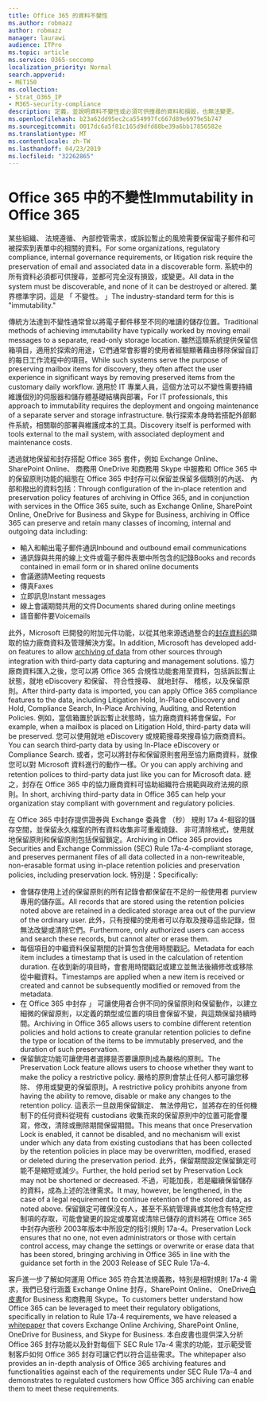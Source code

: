 ```yaml
---
title: Office 365 的資料不變性
ms.author: robmazz
author: robmazz
manager: laurawi
audience: ITPro
ms.topic: article
ms.service: O365-seccomp
localization_priority: Normal
search.appverid:
- MET150
ms.collection:
- Strat_O365_IP
- M365-security-compliance
description: 定義，並說明資料不變性或必須可供搜尋的資料和損毀，也無法變更。
ms.openlocfilehash: b23a62dd95ec2ca554997fc667d89e6979e5b747
ms.sourcegitcommit: 0017dc6a5f81c165d9dfd88be39a6bb17856582e
ms.translationtype: MT
ms.contentlocale: zh-TW
ms.lasthandoff: 04/23/2019
ms.locfileid: "32262865"
---
```

# <a name="immutability-in-office-365"></a><span data-ttu-id="74472-103">Office 365 中的不變性</span><span class="sxs-lookup"><span data-stu-id="74472-103">Immutability in Office 365</span></span>
<span data-ttu-id="74472-104">某些組織、 法規遵循、 內部控管需求，或訴訟暫止的風險需要保留電子郵件和可被探索到表單中的相關的資料。</span><span class="sxs-lookup"><span data-stu-id="74472-104">For some organizations, regulatory compliance, internal governance requirements, or litigation risk require the preservation of email and associated data in a discoverable form.</span></span> <span data-ttu-id="74472-105">系統中的所有資料必須都可供搜尋，並都可完全沒有損毀，或變更。</span><span class="sxs-lookup"><span data-stu-id="74472-105">All data in the system must be discoverable, and none of it can be destroyed or altered.</span></span> <span data-ttu-id="74472-106">業界標準字詞，這是 「 不變性。 」</span><span class="sxs-lookup"><span data-stu-id="74472-106">The industry-standard term for this is "immutability."</span></span> 

<span data-ttu-id="74472-107">傳統方法達到不變性通常曾以將電子郵件移至不同的唯讀的儲存位置。</span><span class="sxs-lookup"><span data-stu-id="74472-107">Traditional methods of achieving immutability have typically worked by moving email messages to a separate, read-only storage location.</span></span> <span data-ttu-id="74472-108">雖然這類系統提供保留信箱項目，適用於探索的用途，它們通常會影響的使用者經驗顯著藉由移除保留自訂的每日工作流程中的項目。</span><span class="sxs-lookup"><span data-stu-id="74472-108">While such systems serve the purpose of preserving mailbox items for discovery, they often affect the user experience in significant ways by removing preserved items from the customary daily workflow.</span></span> <span data-ttu-id="74472-109">適用於 IT 專業人員，這個方法可以不變性需要持續維護個別的伺服器和儲存體基礎結構與部署。</span><span class="sxs-lookup"><span data-stu-id="74472-109">For IT professionals, this approach to immutability requires the deployment and ongoing maintenance of a separate server and storage infrastructure.</span></span> <span data-ttu-id="74472-110">執行探索本身時若搭配外部郵件系統，相關聯的部署與維護成本的工具。</span><span class="sxs-lookup"><span data-stu-id="74472-110">Discovery itself is performed with tools external to the mail system, with associated deployment and maintenance costs.</span></span>

<span data-ttu-id="74472-111">透過就地保留和封存搭配 Office 365 套件，例如 Exchange Online、 SharePoint Online、 商務用 OneDrive 和商務用 Skype 中服務和 Office 365 中的保留原則功能的組態在 Office 365 中封存可以保留並保留多個類別的內送、 內部和撥出的資料包括：</span><span class="sxs-lookup"><span data-stu-id="74472-111">Through configuration of the in-place retention and preservation policy features of archiving in Office 365, and in conjunction with services in the Office 365 suite, such as Exchange Online, SharePoint Online, OneDrive for Business and Skype for Business, archiving in Office 365 can preserve and retain many classes of incoming, internal and outgoing data including:</span></span>
- <span data-ttu-id="74472-112">輸入和輸出電子郵件通訊</span><span class="sxs-lookup"><span data-stu-id="74472-112">Inbound and outbound email communications</span></span>
- <span data-ttu-id="74472-113">通訊錄與共用的線上文件或電子郵件表單中所包含的記錄</span><span class="sxs-lookup"><span data-stu-id="74472-113">Books and records contained in email form or in shared online documents</span></span>
- <span data-ttu-id="74472-114">會議邀請</span><span class="sxs-lookup"><span data-stu-id="74472-114">Meeting requests</span></span>
- <span data-ttu-id="74472-115">傳真</span><span class="sxs-lookup"><span data-stu-id="74472-115">Faxes</span></span>
- <span data-ttu-id="74472-116">立即訊息</span><span class="sxs-lookup"><span data-stu-id="74472-116">Instant messages</span></span>
- <span data-ttu-id="74472-117">線上會議期間共用的文件</span><span class="sxs-lookup"><span data-stu-id="74472-117">Documents shared during online meetings</span></span>
- <span data-ttu-id="74472-118">語音郵件要</span><span class="sxs-lookup"><span data-stu-id="74472-118">Voicemails</span></span>

<span data-ttu-id="74472-119">此外，Microsoft 已開發的附加元件功能，以從其他來源透過整合的[封存資料的](https://support.office.com/article/Archiving-third-party-data-in-Office-365-0ce338d5-3666-4a18-86ab-c6910ff408cc)擷取的協力廠商資料及管理解決方案。</span><span class="sxs-lookup"><span data-stu-id="74472-119">In addition, Microsoft has developed add-on features to allow [archiving of data](https://support.office.com/article/Archiving-third-party-data-in-Office-365-0ce338d5-3666-4a18-86ab-c6910ff408cc) from other sources through integration with third-party data capturing and management solutions.</span></span> <span data-ttu-id="74472-120">協力廠商資料匯入之後，您可以將 Office 365 合規性功能套用至資料，包括訴訟暫止狀態，就地 eDiscovery 和保留、 符合性搜尋、 就地封存、 稽核，以及保留原則。</span><span class="sxs-lookup"><span data-stu-id="74472-120">After third-party data is imported, you can apply Office 365 compliance features to the data, including Litigation Hold, In-Place eDiscovery and Hold, Compliance Search, In-Place Archiving, Auditing, and Retention Policies.</span></span> <span data-ttu-id="74472-121">例如，當信箱置於訴訟暫止狀態時，協力廠商資料將會保留。</span><span class="sxs-lookup"><span data-stu-id="74472-121">For example, when a mailbox is placed on Litigation Hold, third-party data will be preserved.</span></span> <span data-ttu-id="74472-122">您可以使用就地 eDiscovery 或規範搜尋來搜尋協力廠商資料。</span><span class="sxs-lookup"><span data-stu-id="74472-122">You can search third-party data by using In-Place eDiscovery or Compliance Search.</span></span> <span data-ttu-id="74472-123">或者，您可以將封存和保留原則套用至協力廠商資料，就像您可以對 Microsoft 資料進行的動作一樣。</span><span class="sxs-lookup"><span data-stu-id="74472-123">Or you can apply archiving and retention polices to third-party data just like you can for Microsoft data.</span></span> <span data-ttu-id="74472-124">總之，封存在 Office 365 中的協力廠商資料可協助組織符合規範與政府法規的原則。</span><span class="sxs-lookup"><span data-stu-id="74472-124">In short, archiving third-party data in Office 365 can help your organization stay compliant with government and regulatory policies.</span></span>

<span data-ttu-id="74472-125">在 Office 365 中封存提供證券與 Exchange 委員會 （秒） 規則 17a 4-相容的儲存空間，並保留永久檔案的所有資料收集非可重複燒錄、 非可清除格式，使用就地保留原則和保留原則包括保留鎖定。</span><span class="sxs-lookup"><span data-stu-id="74472-125">Archiving in Office 365 provides Securities and Exchange Commission (SEC) Rule 17a-4-compliant storage, and preserves permanent files of all data collected in a non-rewriteable, non-erasable format using in-place retention policies and preservation policies, including preservation lock.</span></span> <span data-ttu-id="74472-126">特別是：</span><span class="sxs-lookup"><span data-stu-id="74472-126">Specifically:</span></span>
- <span data-ttu-id="74472-127">會儲存使用上述的保留原則的所有記錄會都保留在不足的一般使用者 purview 專用的儲存區。</span><span class="sxs-lookup"><span data-stu-id="74472-127">All records that are stored using the retention policies noted above are retained in a dedicated storage area out of the purview of the ordinary user.</span></span> <span data-ttu-id="74472-128">此外，只有授權的使用者可以存取及搜尋這些記錄，但無法改變或清除它們。</span><span class="sxs-lookup"><span data-stu-id="74472-128">Furthermore, only authorized users can access and search these records, but cannot alter or erase them.</span></span>
- <span data-ttu-id="74472-129">每個項目的中繼資料保留期間的計算包含使用時間戳記。</span><span class="sxs-lookup"><span data-stu-id="74472-129">Metadata for each item includes a timestamp that is used in the calculation of retention duration.</span></span> <span data-ttu-id="74472-130">在收到新的項目時，會套用時間戳記或建立並無法後續修改或移除從中繼資料。</span><span class="sxs-lookup"><span data-stu-id="74472-130">Timestamps are applied when a new item is received or created and cannot be subsequently modified or removed from the metadata.</span></span>
- <span data-ttu-id="74472-131">在 Office 365 中封存 」 可讓使用者合併不同的保留原則和保留動作，以建立細微的保留原則，以定義的類型或位置的項目會保留不變，與這類保留持續時間。</span><span class="sxs-lookup"><span data-stu-id="74472-131">Archiving in Office 365 allows users to combine different retention policies and hold actions to create granular retention policies to define the type or location of the items to be immutably preserved, and the duration of such preservation.</span></span>
- <span data-ttu-id="74472-132">保留鎖定功能可讓使用者選擇是否要讓原則成為嚴格的原則。</span><span class="sxs-lookup"><span data-stu-id="74472-132">The Preservation Lock feature allows users to choose whether they want to make the policy a restrictive policy.</span></span> <span data-ttu-id="74472-133">嚴格的原則會禁止任何人都可讓您移除、 停用或變更的保留原則。</span><span class="sxs-lookup"><span data-stu-id="74472-133">A restrictive policy prohibits anyone from having the ability to remove, disable or make any changes to the retention policy.</span></span> <span data-ttu-id="74472-134">這表示一旦啟用保留鎖定、 無法停用它，並將存在的任何機制下的任何資料從現有 custodians 收集而來的保留原則中的位置可能會覆寫，修改，清除或刪除期間保留期間。</span><span class="sxs-lookup"><span data-stu-id="74472-134">This means that once Preservation Lock is enabled, it cannot be disabled, and no mechanism will exist under which any data from existing custodians that has been collected by the retention policies in place may be overwritten, modified, erased or deleted during the preservation period.</span></span> <span data-ttu-id="74472-135">此外，保留期間設定保留鎖定可能不是縮短或減少。</span><span class="sxs-lookup"><span data-stu-id="74472-135">Further, the hold period set by Preservation Lock may not be shortened or decreased.</span></span> <span data-ttu-id="74472-136">不過，可能加長，若是繼續保留儲存的資料，成為上述的法律需求。</span><span class="sxs-lookup"><span data-stu-id="74472-136">It may, however, be lengthened, in the case of a legal requirement to continue retention of the stored data, as noted above.</span></span> <span data-ttu-id="74472-137">保留鎖定可確保沒有人，甚至不系統管理員或其他含有特定控制項的存取，可能會變更的設定或覆寫或清除已儲存的資料將在 Office 365 中封存內嵌秒 2003年版本中所設定的指引規則 17a-4。</span><span class="sxs-lookup"><span data-stu-id="74472-137">Preservation Lock ensures that no one, not even administrators or those with certain control access, may change the settings or overwrite or erase data that has been stored, bringing archiving in Office 365 in line with the guidance set forth in the 2003 Release of SEC Rule 17a-4.</span></span>

<span data-ttu-id="74472-138">客戶進一步了解如何運用 Office 365 符合其法規義務，特別是相對規則 17a-4 需求，我們已發行涵蓋 Exchange Online 封存，SharePoint Online、 OneDrive[白皮書](https://go.microsoft.com/fwlink/?linkid=830440)for Business 和商務用 Skype。</span><span class="sxs-lookup"><span data-stu-id="74472-138">To customers better understand how Office 365 can be leveraged to meet their regulatory obligations, specifically in relation to Rule 17a-4 requirements, we have released a [whitepaper](https://go.microsoft.com/fwlink/?linkid=830440) that covers Exchange Online Archiving, SharePoint Online, OneDrive for Business, and Skype for Business.</span></span> <span data-ttu-id="74472-139">本白皮書也提供深入分析 Office 365 封存功能以及針對每個下 SEC Rule 17a-4 需求的功能，並示範受管制客戶如何 Office 365 封存可讓它們以符合這些需求。</span><span class="sxs-lookup"><span data-stu-id="74472-139">The whitepaper also provides an in-depth analysis of Office 365 archiving features and functionalities against each of the requirements under SEC Rule 17a-4 and demonstrates to regulated customers how Office 365 archiving can enable them to meet these requirements.</span></span>